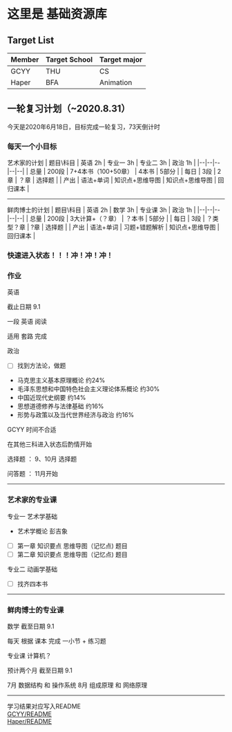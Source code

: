 # 这里是 基础资源库

## Target List

| Member | Target School | Target major |
| ------ | ------------- | ------------ |
| GCYY   | THU           | CS           |
| Haper  | BFA           | Animation    |

## 一轮复习计划（~2020.8.31）

今天是2020年6月18日，目标完成一轮复习，73天倒计时
### 每天一个小目标
艺术家的计划
|   题目\科目   |   英语 2h   |   专业一 3h    |   专业二 3h  |   政治 1h   |
|--|--|--|--|--|
|   总量   |   200段   |   7+4本书（100+50章）    |   4本书  |   5部分   |
|   每日   |   3段   |   2章    |   ？章  |   选择题   |
|   产出   |  语法+单词  |  知识点+思维导图  |  知识点+思维导图  |   回归课本   |

---

鲜肉博士的计划
|   题目\科目   |   英语 2h   |   数学 3h    |   专业课 3h  |   政治 1h   |
|--|--|--|--|--|
|   总量   |   200段   |   3大计算+（？章）    |   ？本书  |   5部分   |
|   每日   |   3段   |   ？类型？章    |   ?章  |   选择题   |
|   产出   |  语法+单词  |  习题+错题解析  |  知识点+思维导图  |   回归课本   |

### 快速进入状态！！！冲！冲！冲！

### 作业

英语

截止日期 9.1

一段 英语 阅读 

适用 套路 完成

政治

- [ ] 找到方法论，做题

- 马克思主义基本原理概论 约24%
- 毛泽东思想和中国特色社会主义理论体系概论 约30%
- 中国近现代史纲要 约14%
- 思想道德修养与法律基础 约16%
- 形势与政策以及当代世界经济与政治 约16%

GCYY 时间不合适

在其他三科进入状态后酌情开始

选择题 ： 9、10月 选择题

问答题 ： 11月开始

---
### 艺术家的专业课
专业一 艺术学基础

- 艺术学概论 彭吉象
- [ ] 第一章 知识要点 思维导图（记忆点) 题目
- [ ] 第二章 知识要点 思维导图（记忆点) 题目

专业二 动画学基础

- [ ] 找齐四本书

---
### 鲜肉博士的专业课

数学 截至日期 9.1

每天 根据 课本 完成 一小节 + 练习题


专业课 计算机？

预计两个月 截至日期 9.1

7月 数据结构 和 操作系统
8月 组成原理 和 网络原理

-------------------
学习结果对应写入README  
[GCYY/README](DailyWorkRealm/GCYY/README.md)  
[Haper/README](DailyWorkRealm/Haper/README.md)